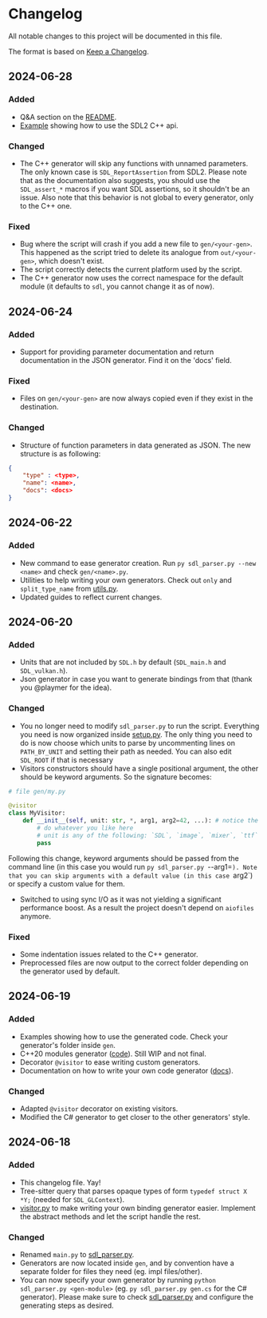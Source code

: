 
# Changelog

All notable changes to this project will be documented in this file.

The format is based on [Keep a Changelog](https://keepachangelog.com/en/1.1.0/).


## 2024-06-28

### Added

- Q&A section on the [README](./README.md).
- [Example](./gen/cpp/example-sdl2.cpp) showing how to use the SDL2 C++ api.

### Changed

- The C++ generator will skip any functions with unnamed parameters. The only known case is `SDL_ReportAssertion` from SDL2.
Please note that as the documentation also suggests, you should use the `SDL_assert_*` macros if you want SDL assertions, so it shouldn't be an issue.
Also note that this behavior is not global to every generator, only to the C++ one.

### Fixed

- Bug where the script will crash if you add a new file to `gen/<your-gen>`. This happened as the script tried to delete its analogue from `out/<your-gen>`, which doesn't exist.
- The script correctly detects the current platform used by the script.
- The C++ generator now uses the correct namespace for the default module (it defaults to `sdl`, you cannot change it as of now).


## 2024-06-24

### Added

- Support for providing parameter documentation and return documentation in the JSON generator. Find it on the 'docs' field.

### Fixed

- Files on `gen/<your-gen>` are now always copied even if they exist in the destination.

### Changed

- Structure of function parameters in data generated as JSON. The new structure is as following:
```json
{
    "type" : <type>,
    "name": <name>,
    "docs": <docs>
}
````



## 2024-06-22

### Added

- New command to ease generator creation. Run `py sdl_parser.py --new <name>` and check `gen/<name>.py`.
- Utilities to help writing your own generators. Check out `only` and `split_type_name` from [utils.py](./utils.py).
- Updated guides to reflect current changes.


## 2024-06-20

### Added

- Units that are not included by `SDL.h` by default (`SDL_main.h` and `SDL_vulkan.h`).
- Json generator in case you want to generate bindings from that (thank you @playmer for the idea).

### Changed

- You no longer need to modify `sdl_parser.py` to run the script. Everything you need is now organized inside [setup.py](./setup.py). The only thing you need to do is now choose which units to parse by uncommenting lines on `PATH_BY_UNIT` and setting their path as needed. You can also edit `SDL_ROOT` if that is necessary
- Visitors constructors should have a single positional argument, the other should be keyword arguments. So the signature becomes:
```py
# file gen/my.py

@visitor
class MyVisitor:
    def __init__(self, unit: str, *, arg1, arg2=42, ...): # notice the * that separates positional and keyword arguments
        # do whatever you like here
        # unit is any of the following: `SDL`, `image`, `mixer`, `ttf` 
        pass
```
Following this change, keyword arguments should be passed from the command line (in this case you would run `py sdl_parser.py `--arg1=<SomeValue>`). Note that you can skip arguments with a default value (in this case `arg2`) or specify a custom value for them.

- Switched to using sync I/O as it was not yielding a significant performance boost. As a result the project doesn't depend on `aiofiles` anymore.

### Fixed

- Some indentation issues related to the C++ generator.
- Preprocessed files are now output to the correct folder depending on the generator used by default.


## 2024-06-19

### Added

- Examples showing how to use the generated code. Check your generator's folder inside `gen`.
- C++20 modules generator ([code](./gen/cpp.py)). Still WIP and not final.
- Decorator `@visitor` to ease writing custom generators.
- Documentation on how to write your own code generator ([docs](./docs/bindings-my-way.md)).


### Changed

- Adapted `@visitor` decorator on existing visitors.
- Modified the C# generator to get closer to the other generators' style.


## 2024-06-18

### Added

- This changelog file. Yay!
- Tree-sitter query that parses opaque types of form `typedef struct X *Y;` (needed for `SDL_GLContext`).
- [visitor.py](./visitor.py) to make writing your own binding generator easier. Implement the abstract methods and let the script handle the rest.


### Changed

- Renamed `main.py` to [sdl_parser.py](./sdl_parser.py).
- Generators are now located inside `gen`, and by convention have a separate folder for files they need (eg. impl files/other).
- You can now specify your own generator by running `python sdl_parser.py <gen-module>` (eg. `py sdl_parser.py gen.cs` for the C# generator). Please make sure to check [sdl_parser.py](./sdl_parser.py) and configure the generating steps as desired.
